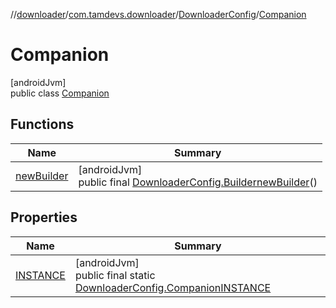 //[downloader](../../../../index.md)/[com.tamdevs.downloader](../../index.md)/[DownloaderConfig](../index.md)/[Companion](index.md)

# Companion

[androidJvm]\
public class [Companion](index.md)

## Functions

| Name | Summary |
|---|---|
| [newBuilder](new-builder.md) | [androidJvm]<br>public final [DownloaderConfig.Builder](../-builder/index.md)[newBuilder](new-builder.md)() |

## Properties

| Name | Summary |
|---|---|
| [INSTANCE](index.md#-868469557%2FProperties%2F1725225430) | [androidJvm]<br>public final static [DownloaderConfig.Companion](index.md)[INSTANCE](index.md#-868469557%2FProperties%2F1725225430) |
